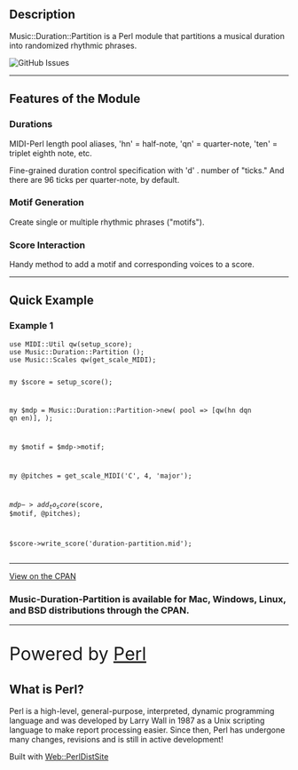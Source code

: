 <div class="text-center">
  <h2 class="display-1">Description</h2>
  <p class="lead">Music::Duration::Partition is a Perl module that partitions a musical duration into randomized rhythmic phrases.</p>
  <p class="pt-5">
    <img alt="GitHub Issues" src="https://img.shields.io/github/issues/ology/Music-Duration-Partition" title="GitHub Issues">
  </p>
</div>

----

<div class="text-center">
  <h2 class="display-1">Features of the Module</h2>
  <h3>Durations</h3>
  <p>MIDI-Perl length pool aliases, 'hn' = half-note, 'qn' = quarter-note, 'ten' = triplet eighth note, etc.</p>
  <p>Fine-grained duration control specification with 'd' . number of "ticks." And there are 96 ticks per quarter-note, by default.</p>
  <h3>Motif Generation</h3>
  <p>Create single or multiple rhythmic phrases ("motifs").</p>
  <h3>Score Interaction</h3>
  <p>Handy method to add a motif and corresponding voices to a score.</p>
</div>

----

<h2 class="display-1 text-center pb-3">Quick Example</h2>

<div class="row">
  <div class="col-lg-6">
    <h3>Example 1</h3>
    <pre><code>use MIDI::Util qw(setup_score);
use Music::Duration::Partition ();
use Music::Scales qw(get_scale_MIDI);

my $score = setup_score();

my $mdp = Music::Duration::Partition->new(
    pool => [qw(hn dqn qn en)],
);

my $motif = $mdp->motif;

my @pitches = get_scale_MIDI('C', 4, 'major');

$mdp->add_to_score($score, $motif, \@pitches);

$score->write_score('duration-partition.mid');</code></pre>
  </div>
</div>

----

<div class="row">
  <div class="col-12 col-lg-6">
    <p><a class="btn btn-primary btn-lg" href="https://metacpan.org/dist/Music-Duration-Partition"><i class="fa-solid fa-download"></i> View on the CPAN</a></p>
  </div>
  <div class="col-12 col-lg-6">
    <h3>Music-Duration-Partition is available for Mac, Windows, Linux, and BSD distributions through the CPAN.</h3>
  </div>
</div>

----

<div class="text-center w-lg-75 w-xl-50 mx-auto">
  <p style="font-size:2rem">Powered by <a class="text-decoration:none" href="http://www.perl.org/">Perl</a></p>
  <h2 class="h4">What is Perl?</h2>
  <p>Perl is a high-level, general-purpose, interpreted, dynamic programming language and was developed by Larry Wall in 1987 as a Unix scripting language to make report processing easier. Since then, Perl has undergone many changes, revisions and is still in active development!</p>
  <p>Built with <a class="text-decoration:none" href="https://metacpan.org/dist/Web-PerlDistSite">Web::PerlDistSite</a></p>
</div>

